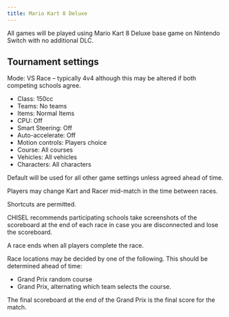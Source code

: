 ```yaml
---
title: Mario Kart 8 Deluxe
---
```


All games will be played using Mario Kart 8 Deluxe base game on Nintendo Switch with no additional DLC.

## Tournament settings

Mode: VS Race – typically 4v4 although this may be altered if both competing schools agree.

- Class: 150cc  
- Teams: No teams  
- Items: Normal Items
- CPU: Off
- Smart Steering: Off
- Auto-accelerate: Off
- Motion controls: Players choice
- Course: All courses
- Vehicles: All vehicles
- Characters: All characters

Default will be used for all other game settings unless agreed ahead of time.

Players may change Kart and Racer mid-match in the time between races.

Shortcuts are permitted.

CHISEL recommends participating schools take screenshots of the scoreboard at the end of each race in case you are disconnected and lose the scoreboard.

A race ends when all players complete the race.

Race locations may be decided by one of the following. This should be determined ahead of time:

- Grand Prix random course
- Grand Prix, alternating which team selects the course.

The final scoreboard at the end of the Grand Prix is the final score for the match.
